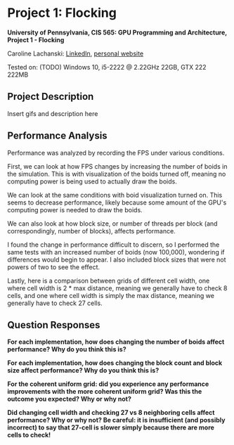 # Project 1: Flocking
**University of Pennsylvania, CIS 565: GPU Programming and Architecture,
Project 1 - Flocking**

Caroline Lachanski: [LinkedIn](https://www.linkedin.com/in/caroline-lachanski/), [personal website](http://carolinelachanski.com/)

Tested on: (TODO) Windows 10, i5-2222 @ 2.22GHz 22GB, GTX 222 222MB

## Project Description

Insert gifs and description here

## Performance Analysis

Performance was analyzed by recording the FPS under various conditions.

First, we can look at how FPS changes by increasing the number of boids in the simulation. This is with visualization of the boids turned off, meaning no computing power is being used to actually draw the boids.

We can look at the same conditions with boid visualization turned on. This seems to decrease performance, likely because some amount of the GPU's computing power is needed to draw the boids.

We can also look at how block size, or number of threads per block (and correspondingly, number of blocks), affects performance.

I found the change in performance difficult to discern, so I performed the same tests with an increased number of boids (now 100,000), wondering if differences would begin to appear. I also included block sizes that were not powers of two to see the effect.

Lastly, here is a comparison between grids of different cell width, one where cell width is 2 * max distance, meaning we generally have to check 8 cells, and one where cell width is simply the max distance, meaning we generally have to check 27 cells.


## Question Responses

**For each implementation, how does changing the number of boids affect performance? Why do you think this is?**

**For each implementation, how does changing the block count and block size affect performance? Why do you think this is?**

**For the coherent uniform grid: did you experience any performance improvements with the more coherent uniform grid? Was this the outcome you expected? Why or why not?**

**Did changing cell width and checking 27 vs 8 neighboring cells affect performance? Why or why not? Be careful: it is insufficient (and possibly incorrect) to say that 27-cell is slower simply because there are more cells to check!**
